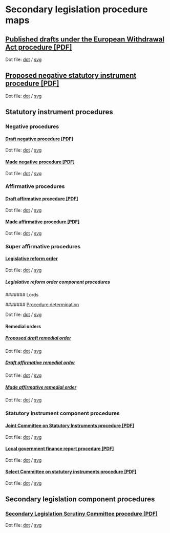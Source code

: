 # Secondary legislation procedure maps



## [Published drafts under the European Withdrawal Act procedure [PDF]](published-drafts-under-euwa/published-drafts-under-euwa.pdf)

Dot file: [dot](published-drafts-under-euwa/published-drafts-under-euwa.dot) / [svg](published-drafts-under-euwa/published-drafts-under-euwa.svg)

## [Proposed negative statutory instrument procedure [PDF]](proposed-negative-sis/proposed-negative-sis.pdf)

Dot file: [dot](proposed-negative-sis/proposed-negative-sis.dot) / [svg](proposed-negative-sis/proposed-negative-sis.svg)

## Statutory instrument procedures

### Negative procedures

#### [Draft negative procedure [PDF]](statutory-instruments/negative-procedures/draft/draft-negative.pdf)

Dot file: [dot](statutory-instruments/negative-procedures/draft/draft-negative.dot) / [svg](statutory-instruments/negative-procedures/draft/draft-negative.svg)

#### [Made negative procedure [PDF]](statutory-instruments/negative-procedures/made/made-negative.pdf)

Dot file: [dot](statutory-instruments/negative-procedures/made/made-negative.dot) / [svg](statutory-instruments/negative-procedures/made/made-negative.svg)

### Affirmative procedures

#### [Draft affirmative procedure [PDF]](statutory-instruments/affirmative-procedures/draft/draft-affirmative.pdf)

Dot file: [dot](statutory-instruments/affirmative-procedures/draft/draft-affirmative.dot) / [svg](statutory-instruments/affirmative-procedures/draft/draft-affirmative.svg)

#### [Made affirmative procedure [PDF]](statutory-instruments/affirmative-procedures/made/made-affirmative.pdf)

Dot file: [dot](statutory-instruments/affirmative-procedures/made/made-affirmative.dot) / [svg](statutory-instruments/affirmative-procedures/made/made-affirmative.svg)

### Super affirmative procedures

#### [Legislative reform order](statutory-instruments/super-affirmative-procedures/legislative-reform-order/legislative-reform-order.pdf)

Dot file: [dot](statutory-instruments/super-affirmative-procedures/legislative-reform-order/legislative-reform-order.dot) / [svg](statutory-instruments/super-affirmative-procedures/legislative-reform-order/legislative-reform-order.svg)

##### Legislative reform order component procedures

####### Lords

####### [Procedure determination](statutory-instruments/super-affirmative-procedures/legislative-reform-order/components/lords/procedure-determination/procedure-determination.pdf)

Dot file: [dot](statutory-instruments/super-affirmative-procedures/legislative-reform-order/components/lords/procedure-determination/procedure-determination.dot) / [svg](statutory-instruments/super-affirmative-procedures/legislative-reform-order/components/lords/procedure-determination/procedure-determination.svg)

#### Remedial orders

##### [Proposed draft remedial order](statutory-instruments/super-affirmative-procedures/remedial-orders/proposed-draft-remedial-order/proposed-draft-remedial-order.pdf)

Dot file: [dot](statutory-instruments/super-affirmative-procedures/remedial-orders/proposed-draft-remedial-order/proposed-draft-remedial-order.dot) / [svg](statutory-instruments/super-affirmative-procedures/remedial-orders/proposed-draft-remedial-order/proposed-draft-remedial-order.svg)

##### [Draft affirmative remedial order](statutory-instruments/super-affirmative-procedures/remedial-orders/draft-affirmative/draft-affirmative.pdf)

Dot file: [dot](statutory-instruments/super-affirmative-procedures/remedial-orders/draft-affirmative/draft-affirmative.dot) / [svg](statutory-instruments/super-affirmative-procedures/remedial-orders/draft-affirmative/draft-affirmative.svg)

##### [Made affirmative remedial order](statutory-instruments/super-affirmative-procedures/remedial-orders/made-affirmative/made-affirmative.pdf)

Dot file: [dot](statutory-instruments/super-affirmative-procedures/remedial-orders/made-affirmative/made-affirmative.dot) / [svg](statutory-instruments/super-affirmative-procedures/remedial-orders/made-affirmative/made-affirmative.svg)

### Statutory instrument component procedures

#### [Joint Committee on Statutory Instruments procedure [PDF]](statutory-instruments/components/jcsi/jcsi.pdf)

Dot file: [dot](statutory-instruments/components/jcsi/jcsi.dot) / [svg](statutory-instruments/components/jcsi/jcsi.svg)

#### [Local government finance report procedure [PDF]](statutory-instruments/components/local-government-finance-report/local-government-finance-report.pdf)

Dot file: [dot](statutory-instruments/components/local-government-finance-report/local-government-finance-report.dot) / [svg](statutory-instruments/components/local-government-finance-report/local-government-finance-report.svg)

#### [Select Committee on statutory instruments procedure [PDF]](statutory-instruments/components/scsi/scsi.pdf)

Dot file: [dot](statutory-instruments/components/scsi/scsi.dot) / [svg](statutory-instruments/components/scsi/scsi.svg)

## Secondary legislation component procedures

### [Secondary Legislation Scrutiny Committee procedure [PDF]](components/slsc/slsc.pdf)

Dot file: [dot](components/slsc/slsc.dot) / [svg](components/slsc/slsc.svg)